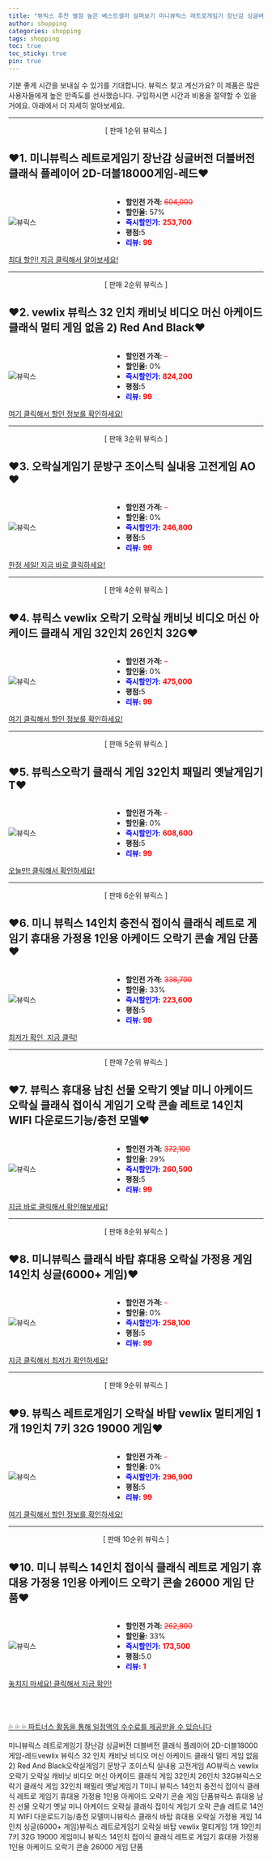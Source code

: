 ```yaml
---
title: "뷰릭스 추천 별점 높은 베스트셀러 살펴보기 미니뷰릭스 레트로게임기 장난감 싱글버전 더블버전"
author: shopping
categories: shopping
tags: shopping
toc: true
toc_sticky: true
pin: true
---
```

기분 좋게 시간을 보내실 수 있기를 기대합니다. 뷰릭스 찾고 계신가요? 이 제품은 많은 사용자들에게 높은 만족도를 선사했습니다. 구입하시면 시간과 비용을 절약할 수 있을 거에요. 아래에서 더 자세히 알아보세요.

---
<p class="toplist" style="margin: 0 auto; display: block; width: fit-content;">[ 판매 1순위 뷰릭스 ]</p>

<h2><strong>❤️1. 미니뷰릭스 레트로게임기 장난감 싱글버전 더블버전 클래식 플레이어 2D-더블18000게임-레드❤️</strong></h2>

<div style="display: flex; align-items: center;">
    <div style="flex: 0.4;">
        <img src="https://thumbnail8.coupangcdn.com/thumbnails/remote/230x230ex/image/vendor_inventory/fc33/2c7a7ffd43f9ac19eef75f9df95aa2e8aafb2f405c546e089b3f143ab790.jpg" alt="뷰릭스" style="max-width: 100%;">
    </div>
    <div style="flex: 0.6; margin-left: 10px;">
        <ul>
            <li><strong>할인전 가격:</strong> <del style="color: red;">604,000</del></li>
            <li><strong>할인율:</strong> 57%</li>
            <li><span style='color:blue'><strong>즉시할인가:</strong></span> <span style='color:red'><strong>253,700</strong></span></li>
            <li><strong>평점:</strong>5</li>
            <li><span style='color:blue'><strong>리뷰:</strong></span> <span style='color:red'><strong>99</strong></span></li>
        </ul>
    </div>
</div>
<div class="center">
    <a href="https://William4Davisa.github.io?lptag=AF9450613&subid=githubio&pageKey=7669124542&traceid=V0-153&itemId=20453432680&vendorItemId=88146832813" class="myButton">
        최대 할인! 지금 클릭해서 알아보세요!
    </a>
</div>


---
<p class="toplist" style="margin: 0 auto; display: block; width: fit-content;">[ 판매 2순위 뷰릭스 ]</p>

<h2><strong>❤️2. vewlix 뷰릭스 32 인치 캐비닛 비디오 머신 아케이드 클래식 멀티 게임 없음 2) Red And Black❤️</strong></h2>

<div style="display: flex; align-items: center;">
    <div style="flex: 0.4;">
        <img src="https://thumbnail7.coupangcdn.com/thumbnails/remote/230x230ex/image/vendor_inventory/bad4/7b7013c0e8f3ac0d27ceeca0078c68f88cafa15c0172a5537bfd5c99fa4f.jpeg" alt="뷰릭스" style="max-width: 100%;">
    </div>
    <div style="flex: 0.6; margin-left: 10px;">
        <ul>
            <li><strong>할인전 가격:</strong> <del style="color: red;">-</del></li>
            <li><strong>할인율:</strong> 0%</li>
            <li><span style='color:blue'><strong>즉시할인가:</strong></span> <span style='color:red'><strong>824,200</strong></span></li>
            <li><strong>평점:</strong>5</li>
            <li><span style='color:blue'><strong>리뷰:</strong></span> <span style='color:red'><strong>99</strong></span></li>
        </ul>
    </div>
</div>
<div class="center">
    <a href="https://William4Davisa.github.io?lptag=AF9450613&subid=githubio&pageKey=6983481486&traceid=V0-153&itemId=17067755947&vendorItemId=84241928322" class="myButton">
        여기 클릭해서 할인 정보를 확인하세요!
    </a>
</div>


---
<p class="toplist" style="margin: 0 auto; display: block; width: fit-content;">[ 판매 3순위 뷰릭스 ]</p>

<h2><strong>❤️3. 오락실게임기 문방구 조이스틱 실내용 고전게임 AO❤️</strong></h2>

<div style="display: flex; align-items: center;">
    <div style="flex: 0.4;">
        <img src="https://thumbnail6.coupangcdn.com/thumbnails/remote/230x230ex/image/vendor_inventory/611d/2726464ca79e570ab793fff70207065981a7ab79fc6ebd6831833302ca72.jpg" alt="뷰릭스" style="max-width: 100%;">
    </div>
    <div style="flex: 0.6; margin-left: 10px;">
        <ul>
            <li><strong>할인전 가격:</strong> <del style="color: red;">-</del></li>
            <li><strong>할인율:</strong> 0%</li>
            <li><span style='color:blue'><strong>즉시할인가:</strong></span> <span style='color:red'><strong>246,800</strong></span></li>
            <li><strong>평점:</strong>5</li>
            <li><span style='color:blue'><strong>리뷰:</strong></span> <span style='color:red'><strong>99</strong></span></li>
        </ul>
    </div>
</div>
<div class="center">
    <a href="https://William4Davisa.github.io?lptag=AF9450613&subid=githubio&pageKey=7524017210&traceid=V0-153&itemId=19739884645&vendorItemId=86843620264" class="myButton">
        한정 세일! 지금 바로 클릭하세요!
    </a>
</div>


---
<p class="toplist" style="margin: 0 auto; display: block; width: fit-content;">[ 판매 4순위 뷰릭스 ]</p>

<h2><strong>❤️4. 뷰릭스 vewlix 오락기 오락실 캐비닛 비디오 머신 아케이드 클래식 게임 32인치 26인치 32G❤️</strong></h2>

<div style="display: flex; align-items: center;">
    <div style="flex: 0.4;">
        <img src="https://thumbnail10.coupangcdn.com/thumbnails/remote/230x230ex/image/vendor_inventory/f301/0d811174fdffe795544ddb6997d883cde1be311e19d414cf8a1a10f6e799.jpg" alt="뷰릭스" style="max-width: 100%;">
    </div>
    <div style="flex: 0.6; margin-left: 10px;">
        <ul>
            <li><strong>할인전 가격:</strong> <del style="color: red;">-</del></li>
            <li><strong>할인율:</strong> 0%</li>
            <li><span style='color:blue'><strong>즉시할인가:</strong></span> <span style='color:red'><strong>475,000</strong></span></li>
            <li><strong>평점:</strong>5</li>
            <li><span style='color:blue'><strong>리뷰:</strong></span> <span style='color:red'><strong>99</strong></span></li>
        </ul>
    </div>
</div>
<div class="center">
    <a href="https://William4Davisa.github.io?lptag=AF9450613&subid=githubio&pageKey=7570240014&traceid=V0-153&itemId=19963042652&vendorItemId=87951077555" class="myButton">
        여기 클릭해서 할인 정보를 확인하세요!
    </a>
</div>


---
<p class="toplist" style="margin: 0 auto; display: block; width: fit-content;">[ 판매 5순위 뷰릭스 ]</p>

<h2><strong>❤️5. 뷰릭스오락기 클래식 게임 32인치 패밀리 옛날게임기 T❤️</strong></h2>

<div style="display: flex; align-items: center;">
    <div style="flex: 0.4;">
        <img src="https://thumbnail7.coupangcdn.com/thumbnails/remote/230x230ex/image/vendor_inventory/046e/08e6f33269cfd14629a1eb9336b5bdd811ade7c2beb906735611a7657844.jpg" alt="뷰릭스" style="max-width: 100%;">
    </div>
    <div style="flex: 0.6; margin-left: 10px;">
        <ul>
            <li><strong>할인전 가격:</strong> <del style="color: red;">-</del></li>
            <li><strong>할인율:</strong> 0%</li>
            <li><span style='color:blue'><strong>즉시할인가:</strong></span> <span style='color:red'><strong>608,600</strong></span></li>
            <li><strong>평점:</strong>5</li>
            <li><span style='color:blue'><strong>리뷰:</strong></span> <span style='color:red'><strong>99</strong></span></li>
        </ul>
    </div>
</div>
<div class="center">
    <a href="https://William4Davisa.github.io?lptag=AF9450613&subid=githubio&pageKey=7887226208&traceid=V0-153&itemId=21583204554&vendorItemId=88634783446" class="myButton">
        오늘만! 클릭해서 확인하세요!
    </a>
</div>


---
<p class="toplist" style="margin: 0 auto; display: block; width: fit-content;">[ 판매 6순위 뷰릭스 ]</p>

<h2><strong>❤️6. 미니 뷰릭스 14인치 충전식 접이식 클래식 레트로 게임기 휴대용 가정용 1인용 아케이드 오락기 콘솔 게임 단품❤️</strong></h2>

<div style="display: flex; align-items: center;">
    <div style="flex: 0.4;">
        <img src="https://thumbnail7.coupangcdn.com/thumbnails/remote/230x230ex/image/vendor_inventory/1f71/42528e3c1d883c815262ac03c45246869541067440e8e0311b54b946d4a4.jpg" alt="뷰릭스" style="max-width: 100%;">
    </div>
    <div style="flex: 0.6; margin-left: 10px;">
        <ul>
            <li><strong>할인전 가격:</strong> <del style="color: red;">338,700</del></li>
            <li><strong>할인율:</strong> 33%</li>
            <li><span style='color:blue'><strong>즉시할인가:</strong></span> <span style='color:red'><strong>223,600</strong></span></li>
            <li><strong>평점:</strong>5</li>
            <li><span style='color:blue'><strong>리뷰:</strong></span> <span style='color:red'><strong>99</strong></span></li>
        </ul>
    </div>
</div>
<div class="center">
    <a href="https://William4Davisa.github.io?lptag=AF9450613&subid=githubio&pageKey=7905954425&traceid=V0-153&itemId=21680082151&vendorItemId=88730220636" class="myButton">
        최저가 확인, 지금 클릭!
    </a>
</div>


---
<p class="toplist" style="margin: 0 auto; display: block; width: fit-content;">[ 판매 7순위 뷰릭스 ]</p>

<h2><strong>❤️7. 뷰릭스 휴대용 남친 선물 오락기 옛날 미니 아케이드 오락실 클래식 접이식 게임기 오락 콘솔 레트로 14인치 WIFI 다운로드기능/충전 모델❤️</strong></h2>

<div style="display: flex; align-items: center;">
    <div style="flex: 0.4;">
        <img src="https://thumbnail6.coupangcdn.com/thumbnails/remote/230x230ex/image/vendor_inventory/7356/d942362b16f8fe7fc68bd37b200d426b55c7d62f32f56bebb93bbdd3e541.jpg" alt="뷰릭스" style="max-width: 100%;">
    </div>
    <div style="flex: 0.6; margin-left: 10px;">
        <ul>
            <li><strong>할인전 가격:</strong> <del style="color: red;">372,100</del></li>
            <li><strong>할인율:</strong> 29%</li>
            <li><span style='color:blue'><strong>즉시할인가:</strong></span> <span style='color:red'><strong>260,500</strong></span></li>
            <li><strong>평점:</strong>5</li>
            <li><span style='color:blue'><strong>리뷰:</strong></span> <span style='color:red'><strong>99</strong></span></li>
        </ul>
    </div>
</div>
<div class="center">
    <a href="https://William4Davisa.github.io?lptag=AF9450613&subid=githubio&pageKey=8059373537&traceid=V0-153&itemId=22634296640&vendorItemId=89675540113" class="myButton">
        지금 바로 클릭해서 확인해보세요!
    </a>
</div>


---
<p class="toplist" style="margin: 0 auto; display: block; width: fit-content;">[ 판매 8순위 뷰릭스 ]</p>

<h2><strong>❤️8. 미니뷰릭스 클래식 바탑 휴대용 오락실 가정용 게임 14인치 싱글(6000+ 게임)❤️</strong></h2>

<div style="display: flex; align-items: center;">
    <div style="flex: 0.4;">
        <img src="https://thumbnail6.coupangcdn.com/thumbnails/remote/230x230ex/image/vendor_inventory/39db/23ad0d5bcdc21657169803568993845fe1019039159d63fefe0ad6d52972.jpg" alt="뷰릭스" style="max-width: 100%;">
    </div>
    <div style="flex: 0.6; margin-left: 10px;">
        <ul>
            <li><strong>할인전 가격:</strong> <del style="color: red;">-</del></li>
            <li><strong>할인율:</strong> 0%</li>
            <li><span style='color:blue'><strong>즉시할인가:</strong></span> <span style='color:red'><strong>258,100</strong></span></li>
            <li><strong>평점:</strong>5</li>
            <li><span style='color:blue'><strong>리뷰:</strong></span> <span style='color:red'><strong>99</strong></span></li>
        </ul>
    </div>
</div>
<div class="center">
    <a href="https://William4Davisa.github.io?lptag=AF9450613&subid=githubio&pageKey=8115821661&traceid=V0-153&itemId=23008627473&vendorItemId=90042480641" class="myButton">
        지금 클릭해서 최저가 확인하세요!
    </a>
</div>


---
<p class="toplist" style="margin: 0 auto; display: block; width: fit-content;">[ 판매 9순위 뷰릭스 ]</p>

<h2><strong>❤️9. 뷰릭스 레트로게임기 오락실 바탑 vewlix 멀티게임 1개 19인치 7키 32G 19000 게임❤️</strong></h2>

<div style="display: flex; align-items: center;">
    <div style="flex: 0.4;">
        <img src="https://thumbnail6.coupangcdn.com/thumbnails/remote/230x230ex/image/vendor_inventory/0986/fe87a548856a39a063837687c7e3969169f97f1165730509e448bbad975a.jpg" alt="뷰릭스" style="max-width: 100%;">
    </div>
    <div style="flex: 0.6; margin-left: 10px;">
        <ul>
            <li><strong>할인전 가격:</strong> <del style="color: red;">-</del></li>
            <li><strong>할인율:</strong> 0%</li>
            <li><span style='color:blue'><strong>즉시할인가:</strong></span> <span style='color:red'><strong>296,900</strong></span></li>
            <li><strong>평점:</strong>5</li>
            <li><span style='color:blue'><strong>리뷰:</strong></span> <span style='color:red'><strong>99</strong></span></li>
        </ul>
    </div>
</div>
<div class="center">
    <a href="https://William4Davisa.github.io?lptag=AF9450613&subid=githubio&pageKey=7474849282&traceid=V0-153&itemId=19512186235&vendorItemId=86884815323" class="myButton">
        여기 클릭해서 할인 정보를 확인하세요!
    </a>
</div>


---
<p class="toplist" style="margin: 0 auto; display: block; width: fit-content;">[ 판매 10순위 뷰릭스 ]</p>

<h2><strong>❤️10. 미니 뷰릭스 14인치 접이식 클래식 레트로 게임기 휴대용 가정용 1인용 아케이드 오락기 콘솔 26000 게임 단품❤️</strong></h2>

<div style="display: flex; align-items: center;">
    <div style="flex: 0.4;">
        <img src="https://thumbnail7.coupangcdn.com/thumbnails/remote/230x230ex/image/vendor_inventory/1f71/42528e3c1d883c815262ac03c45246869541067440e8e0311b54b946d4a4.jpg" alt="뷰릭스" style="max-width: 100%;">
    </div>
    <div style="flex: 0.6; margin-left: 10px;">
        <ul>
            <li><strong>할인전 가격:</strong> <del style="color: red;">262,800</del></li>
            <li><strong>할인율:</strong> 33%</li>
            <li><span style='color:blue'><strong>즉시할인가:</strong></span> <span style='color:red'><strong>173,500</strong></span></li>
            <li><strong>평점:</strong>5.0</li>
            <li><span style='color:blue'><strong>리뷰:</strong></span> <span style='color:red'><strong>1</strong></span></li>
        </ul>
    </div>
</div>
<div class="center">
    <a href="https://William4Davisa.github.io?lptag=AF9450613&subid=githubio&pageKey=7905954424&traceid=V0-153&itemId=21680082150&vendorItemId=88730220626" class="myButton">
        놓치지 마세요! 클릭해서 지금 확인!
    </a>
</div>

<br><br><br>[💦 💦 💦 파트너스 활동을 통해 일정액의 수수료를 제공받을 수 있습니다](https://link.coupang.com/a/bcpT2c)<br><br>미니뷰릭스 레트로게임기 장난감 싱글버전 더블버전 클래식 플레이어 2D-더블18000게임-레드vewlix 뷰릭스 32 인치 캐비닛 비디오 머신 아케이드 클래식 멀티 게임 없음 2) Red And Black오락실게임기 문방구 조이스틱 실내용 고전게임 AO뷰릭스 vewlix 오락기 오락실 캐비닛 비디오 머신 아케이드 클래식 게임 32인치 26인치 32G뷰릭스오락기 클래식 게임 32인치 패밀리 옛날게임기 T미니 뷰릭스 14인치 충전식 접이식 클래식 레트로 게임기 휴대용 가정용 1인용 아케이드 오락기 콘솔 게임 단품뷰릭스 휴대용 남친 선물 오락기 옛날 미니 아케이드 오락실 클래식 접이식 게임기 오락 콘솔 레트로 14인치 WIFI 다운로드기능/충전 모델미니뷰릭스 클래식 바탑 휴대용 오락실 가정용 게임 14인치 싱글(6000+ 게임)뷰릭스 레트로게임기 오락실 바탑 vewlix 멀티게임 1개 19인치 7키 32G 19000 게임미니 뷰릭스 14인치 접이식 클래식 레트로 게임기 휴대용 가정용 1인용 아케이드 오락기 콘솔 26000 게임 단품